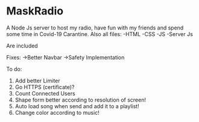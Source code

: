 # MaskRadio
A Node Js server to host my radio, have fun with my friends and spend some time in Covid-19 Carantine. Also all files:
-HTML
-CSS
-JS
-Server Js

Are included

Fixes:
->Better Navbar
->Safety Implementation

To do:
1. Add better Limiter
2. Go HTTPS (certificate)?
3. Count Connected Users
4. Shape form better according to resolution of screen!
5. Auto load song when send and add it to a playlist!
6. Change color according to music!
